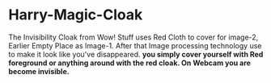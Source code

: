 # Harry-Magic-Cloak
The Invisibility Cloak from Wow! Stuff uses Red Cloth to cover for image-2, Earlier Empty Place as Image-1. After that Image processing technology use to make it look like you've disappeared.
**you simply cover yourself with Red foreground or anything around with the red cloak. On Webcam you are become invisible.**
